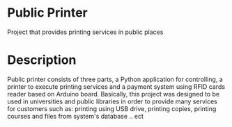 # Public Printer
 Project that provides printing services in public places
 
 # Description
 Public printer consists of three parts, a Python application for controlling, a printer to execute printing services and a payment system using RFID cards reader based on Arduino board. 
Basically, this project was designed to be used in universities and public libraries in order to provide many services for customers such as: printing using USB drive, printing copies, printing courses and files from system's database .. ect
